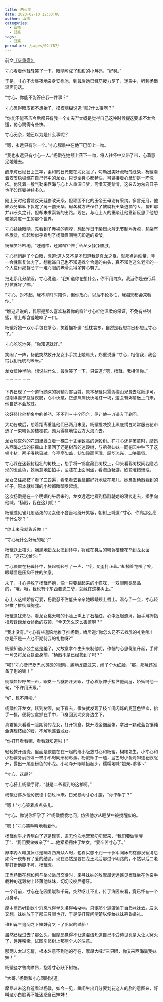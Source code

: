 ```yaml
---
title: 两心同
date: 2023-02-10 12:00:00
author: 山楂
categories: 
  - 山楂
  - 短篇
tags: 
  - 短篇
permalink: /pages/02a787/
---
```

                                                                     
前文[《庆重逢》](/pages/026698/)

寸心看着他轻轻笑了一下，眼睛弯成了甜甜的小月亮，“好啊。”

于是，寸心不舍昼夜地亲身安慰他，到最后她已经筋疲力尽了，迷蒙中，听到杨戬温声问话。

“寸心，你能不能答应我一件事？”
<!-- more -->
寸心累得眼皮都不想抬了，模模糊糊说道:“嗯?什么事啊？”

“你能不能答应今后都只有我一个丈夫?”大概是觉得自己这种时候提这要求不太合适，他心跳得有些快。

寸心无奈，她还以为是什么事呢？

“嗯，永远只有你一个。”寸心朦胧中在他下巴印上一吻。

“我也永远只有寸心一人。”杨戬在她额上落下一吻，将人往怀中又带了带，心满意足地睡去。

醒来时已经日上三竿，柔和的日光撒在龙女脸了，勾勒出美好流畅的线条，杨戬看着安安稳稳缩在自己怀中的龙女，只觉全身心都畅快，可紧接着心里却是一阵愧疚。他凭着一股气劲来西海与心上人重温旧梦，可惜天宪禁情，这来去匆匆的日子也不知还要持续多久。

刚上天时他曾建议天廷修改天条，但顽固不化的玉帝王母没有采纳。多言无用，他和众兄弟私下拟定了另一套天条，用各种方法保住了被腐朽天条迫害的人。虽知那并非长久之计，但却未求索新的出路。现在，与心上人的重聚让他重新反思了他想和她共度一生的那个世界。

寸心揉揉眼睛，先看到了赤裸的胸膛，想起昨日干柴烈火般无节制地折腾，耳朵有些发烫，仰起脸似乎看到了杨戬眉间稍闪即逝的褶皱。

杨戬笑吟吟地，“睡醒啦，还累吗?”伸手给龙女揉揉腰肢。

寸心悄悄翻了个白眼，想道:这人又不是不知道我是真龙之躯，就那点运动量，睡一会就恢复体力了。想掩饰自己也不知道找个合适的由头，真不知他这么老实的一个人应付那群长了一堆心眼的老滑头得多劳心劳力。

扫走那几分酸涩，寸心说道，“我知道你在想什么，你不用内疚，我当你是去行兵打仗就好了嘛。”

“寸心，对不起，我不能时时陪你，但你放心，以后不论多忙，我每天都会来看你。”

“瞧这话说的，我原是那么喜欢粘着你的嘛?”寸心听他温柔的保证，不免有些甜蜜，嘴上却含羞地啐了一口。

杨戬将她一双小手包在掌心，笑着描补道:“孤枕衾寒，自然是我想每日都想见寸心了。”

寸心吃吃地笑，“你知道就好。”

笑闹了一阵，杨戬突然放开龙女小手扶上她肩头，郑重说道:“寸心，相信我，我会给我们光明的未来。”

龙女怔忡半晌，想说些什么，最后笑了一下，只说道:“嗯，杨戬，我相信你。”

﹉﹉﹉﹉﹉﹉

下界出现了一个道行颇深的狮精为害百姓，原本杨戬只需派梅山兄弟去除妖即可。但刚与妻子互诉衷肠，心中快意，正想痛痛快快地打一场，这会有妖精送上门来，他自然不会放过。

这妖怪比他想象中的差劲，还不到三十个回合，便让他一刀送入了轮回。

大功告成后，想着距离重逢他们已两月未见，杨戬捏决换上黑底绣白龙常服去花市选了一束粉色的桔梗花，颇为得意地往西方大海而去。

龙女寝宫外的花园里矗立着一棵三十丈余数高的迷榖树。在寸心还是孩童时，摩昂从西海之滨的招摇山上带回了还是树苗的迷榖树，与弟弟妹妹一同在园中种下了这棵小树。两千春秋已过，今亭亭如盖，状如榖而黑理，厥华流光，上映垂霄。

寸心踩在迷榖树粗壮的树枝上，抬手将一锦盒藏到树杈上，仰头看着树杈间若隐若现的瓷蓝色，她满意地拍拍手，屈膝在上面闲坐，看海鱼畅游，欣赏璀错珊瑚。

龙女又往那枝丫看了三四遍，看来看去锦盒都好好地放在那儿，她想象杨戬看到的样子，原本就红润的小脸都暗暗发起烧。

这次杨戬是在一个明媚的午后来的，龙女远远地看到杨戬朝她的寝宫走去，挥手向他喊，“杨戬，我在这儿呢！”

杨戬瞧见雀儿般活泼的龙女便不吝啬地绽开笑容，朝树上喊道:“寸心，你爬那么高干什么呀？”

“你上来我就告诉你！”

“寸心玩什么好玩的呢？”

杨戬跃上枝头，娴熟地把龙女揽到怀中，将藏在身后的粉色桔梗花举到龙女面前，“这花送给你。”

寸心依偎在杨戬怀中，撅起嘴轻哼了一声，“哼，又歪打正着。”却捧着花嗅了嗅，眼睛里是压抑不住的笑意。

末了，寸心挣脱了杨戬怀抱，像一只要跳起来的小猫咪，一双眼睛亮晶晶的，“哦，哦，我也有个东西要送二爷，就藏在这棵树上。”

心上人这样娇俏可爱，杨戬忍不住低头亲亲她眼睛颊上唇上。温存了一会，寸心轻轻推了推杨戬胸膛。

杨戬意犹未尽，看龙女桃夭粉的小脸上熏上了石榴红，心中泛起涟漪，抬手用拇指指腹蹭蹭龙女娇嫩的双颊，“今天怎么这么害羞啊？”

“我才没有。”寸心有些羞恼地推了推杨戬，娇斥道:“你怎么还不去找我的礼物嘛！你是不是一点也不期待我的礼物呀?”

杨戬知道小公主这是羞了，又故意拿个由头来制他呢，作怪的心思倏忽升起，手臂一弯又将龙女提至身前，“杨戬不是已经找到了吗？”

“唉?”寸心眨巴眨巴水灵灵的眼睛，腾地反应过来，闹了个大红脸，“那、那我还准备了别的嘛！”

杨戬轻轻哼笑一声，眼皮一合就要开天眼，寸心着急伸手捂住他阙庭，娇娇喝他一句，“不许用天眼。”

“好，我不用啦。”

杨戬松开龙女，跃到树顶，向下看去，很快就发现了枝丫间闪烁的瓷蓝色锦盒，抬手一摄，便将宝盒抓在手中，飞身回到龙女身边坐下。

真君偏头看看一脸期待的龙女，打开锦盒，拨开浅金细丝带，拿出一颗藏蓝色镶纯金连理枝纹的蛋，不解地瞧着龙女。

“你打开看看嘛，看看就知道啦！”

轻轻掀开蛋壳，里面是依偎在在一起的缩小版敖寸心和杨戬，栩栩如生，小寸心和小杨戬身前卧着一枚小小的同形制彩蛋。杨戬伸手一碰，蓝色的小蛋壳如莲花般绽开，露出一尾淡粉色的小龙。小龙睁开眼睛抬起头，糯糯地喊“娘亲~爹爹~”

“寸心，这是?”

寸心搭上杨戬手背，“就是二爷看到的这样啊。”

杨戬仿佛从他的恍惚中回过神来，目光投向寸心小腹，“你怀孕了？”

“嗯！”寸心笑着点点头儿。

“寸心，你说你怀孕了？”杨戬傻傻地问，仿佛他才从睡梦中被搅醒似的。

“嗯！”寸心笑吟吟地看着他。

杨戬似乎才弄明白了这是现实，语无伦次地絮絮叨叨起来，“我们要做爹爹了”、“我们要做娘亲了”……他紧紧拥住了龙女，“要辛苦寸心了。”

原本两人暗度陈仓是瞒着西海众人的，也着实想不到一千多年同床共枕都没有消息如今一夜却有了爱的结晶。现在必然是要在龙王龙后那过个明路的，不然以后二老非打断他腿不可，杨戬想。

正当杨戬在想如何与岳父岳母交待时，来寻妹妹的敖摩昂远远瞧见杨戬坐在他亲手栽种的迷榖树上轻薄他妹妹，切切咬咬后槽牙。

一个月前，寸心在花园里蹴秋千玩，突然呕吐不止，传了海医来看，竟已怀有一个月身孕。

原本摩昂听到这个消息气得拳头攥得咯咯响，只恨那个混蛋骗了自己妹妹去。后来又想，妹妹放下了那三只眼也好，于是便打算问清楚以便给妹妹筹备婚礼。

谁知再三追问之下妹妹竟又上了那厮的贼船！

虽然已经过去了那么久，但摩昂觉得不让这混蛋知道自己不受待见真是太让人窝火了，连连咳嗽，试图引起树上那两个人的注意。

那两人太过忘情，根本注意不到他的存在，摩昂大喊:“三只眼，你又来西海骗我妹妹！”

杨戬这才瞥向摩昂，抱着寸心跃下树枝。

“大哥。”杨戬和寸心同时说道。

摩昂从未这样近看过杨戬，如今一见，瞬间生出几分要划花这人的脸的意图来，好叫这小白脸再不能迷惑自己妹妹！
